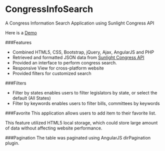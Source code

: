 # CongressInfoSearch
A Congress Information Search Application using Sunlight Congress API

Here is a [Demo](http://www-scf.usc.edu/~zhan991/Congress/index.html)

###Features
* Combined HTML5, CSS, Bootstrap, jQuery, Ajax, AngularJS and PHP
* Retrieved and formatted JSON data from [Sunlight Congress API](https://sunlightlabs.github.io/congress/)
* Provided an interface to perform congress search.
* Responsive View for cross-platform website
* Provided filters for customized search

###Filters
* Filter by states enables users to filter legislators by state, or select the default (All States)
* Filter by keywords enables users to filter bills, committees by keywords

###Favorite
This application allows users to add item to their favorite list.

This feature utilized HTML5 local storage, which could store large amount of data without affecting website performance.

###Pagination
The table was paginated using AngularJS dirPagination plugin.
